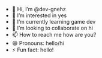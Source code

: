 - 👋 Hi, I’m @dev-gnehz
- 👀 I’m interested in yes
- 🌱 I’m currently learning game dev
- 💞️ I’m looking to collaborate on hi
- 📫 How to reach me how are you?
- 😄 Pronouns: hello/hi
- ⚡ Fun fact: hello!

<!---
dev-gnehz/dev-gnehz is a ✨ special ✨ repository because its `README.md` (this file) appears on your GitHub profile.
You can click the Preview link to take a look at your changes.
--->
